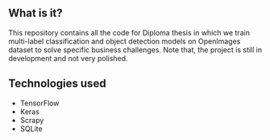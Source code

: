 ## What is it?

This repository contains all the code for Diploma thesis in which we train multi-label classification and object detection models on OpenImages dataset to solve specific business challenges.
Note that, the project is still in development and not very polished.

## Technologies used
- TensorFlow
- Keras
- Scrapy
- SQLite
